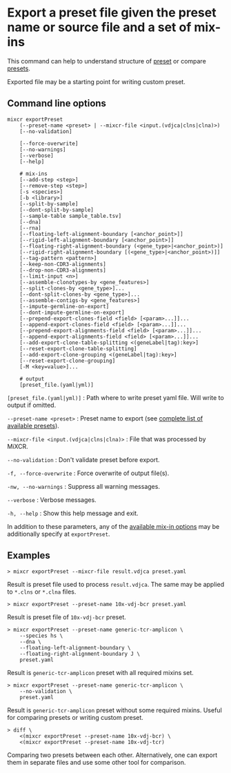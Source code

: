 # Export a preset file given the preset name or source file and a set of mix-ins

This command can help to understand structure of [preset](overview-built-in-presets.md) or compare [presets](overview-built-in-presets.md).

Exported file may be a starting point for writing custom preset. 

## Command line options
```
mixcr exportPreset
    (--preset-name <preset> | --mixcr-file <input.(vdjca|clns|clna)>) 
    [--no-validation] 
    
    [--force-overwrite] 
    [--no-warnings] 
    [--verbose] 
    [--help] 
    
    # mix-ins
    [--add-step <step>] 
    [--remove-step <step>] 
    [-s <species>] 
    [-b <library>] 
    [--split-by-sample] 
    [--dont-split-by-sample] 
    [--sample-table sample_table.tsv] 
    [--dna] 
    [--rna] 
    [--floating-left-alignment-boundary [<anchor_point>]] 
    [--rigid-left-alignment-boundary [<anchor_point>]] 
    [--floating-right-alignment-boundary (<gene_type>|<anchor_point>)]
    [--rigid-right-alignment-boundary [(<gene_type>|<anchor_point>)]] 
    [--tag-pattern <pattern>] 
    [--keep-non-CDR3-alignments] 
    [--drop-non-CDR3-alignments] 
    [--limit-input <n>] 
    [--assemble-clonotypes-by <gene_features>] 
    [--split-clones-by <gene_type>]... 
    [--dont-split-clones-by <gene_type>]... 
    [--assemble-contigs-by <gene_features>] 
    [--impute-germline-on-export]
    [--dont-impute-germline-on-export] 
    [--prepend-export-clones-field <field> [<param>...]]... 
    [--append-export-clones-field <field> [<param>...]]... 
    [--prepend-export-alignments-field <field> [<param>...]]... 
    [--append-export-alignments-field <field> [<param>...]]... 
    [--add-export-clone-table-splitting <(geneLabel|tag):key>]
    [--reset-export-clone-table-splitting] 
    [--add-export-clone-grouping <(geneLabel|tag):key>] 
    [--reset-export-clone-grouping] 
    [-M <key=value>]... 

    # output
    [preset_file.(yaml|yml)]
```

`[preset_file.(yaml|yml)]`
: Path where to write preset yaml file. Will write to output if omitted.

`--preset-name <preset>`
: Preset name to export (see [complete list of available presets](overview-built-in-presets.md)).

`--mixcr-file <input.(vdjca|clns|clna)>`
: File that was processed by MiXCR.

`--no-validation`
: Don't validate preset before export.

`-f, --force-overwrite`
: Force overwrite of output file(s).

`-nw, --no-warnings`
: Suppress all warning messages.

`--verbose`
: Verbose messages.

`-h, --help`
: Show this help message and exit.


In addition to these parameters, any of the [available mix-in options](overview-mixins-list.md) may be additionally specify at `exportPreset`. 

## Examples

```shell
> mixcr exportPreset --mixcr-file result.vdjca preset.yaml
```

Result is preset file used to process `result.vdjca`. The same may be applied to `*.clns` or `*.clna` files.

```shell
> mixcr exportPreset --preset-name 10x-vdj-bcr preset.yaml
```

Result is preset file of `10x-vdj-bcr` preset.

```shell
> mixcr exportPreset --preset-name generic-tcr-amplicon \ 
    --species hs \
    --dna \
    --floating-left-alignment-boundary \
    --floating-right-alignment-boundary J \
    preset.yaml
```

Result is `generic-tcr-amplicon` preset with all required mixins set.

```shell
> mixcr exportPreset --preset-name generic-tcr-amplicon \
    --no-validation \
    preset.yaml
```

Result is `generic-tcr-amplicon` preset without some required mixins. Useful for comparing presets or writing custom preset.

```shell
> diff \
    <(mixcr exportPreset --preset-name 10x-vdj-bcr) \
    <(mixcr exportPreset --preset-name 10x-vdj-tcr)
```

Comparing two presets between each other. Alternatively, one can export them in separate files and use some other tool for comparison.


